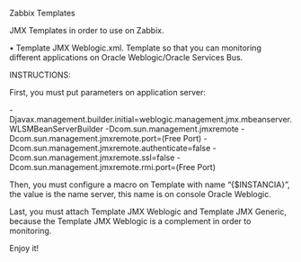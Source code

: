 Zabbix Templates

JMX Templates  in order to use on Zabbix.

•	Template JMX Weblogic.xml. Template so that you can monitoring different applications on Oracle Weblogic/Oracle Services Bus.

INSTRUCTIONS:

First, you must put parameters on application server:

-Djavax.management.builder.initial=weblogic.management.jmx.mbeanserver.WLSMBeanServerBuilder
-Dcom.sun.management.jmxremote -Dcom.sun.management.jmxremote.port=(Free Port)
-Dcom.sun.management.jmxremote.authenticate=false
-Dcom.sun.management.jmxremote.ssl=false
-Dcom.sun.management.jmxremote.rmi.port=(Free Port)

Then, you must configure a macro on Template with name “{$INSTANCIA}”, the value is the name server, this name is on console Oracle Weblogic. 

Last, you must attach Template JMX Weblogic and Template JMX Generic, because the Template JMX Weblogic is a complement in order to monitoring.

Enjoy it!
